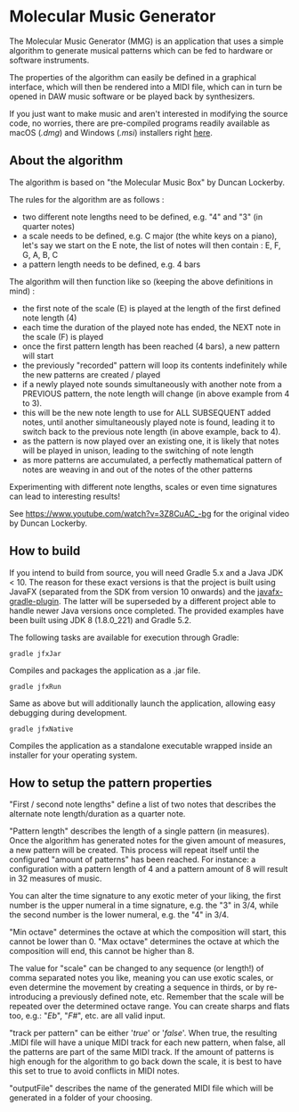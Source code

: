 Molecular Music Generator
=========================

The Molecular Music Generator (MMG) is an application that uses a simple algorithm to
generate musical patterns which can be fed to hardware or software instruments.

The properties of the algorithm can easily be defined in a graphical interface, which will then be rendered
into a MIDI file, which can in turn be opened in DAW music software or be played back by synthesizers.

If you just want to make music and aren't interested in modifying the source code, no worries, there are
pre-compiled programs readily available as macOS (_.dmg_) and Windows (_.msi_) installers right [here](https://github.com/igorski/molecular-music-generator/tree/master/dist).

About the algorithm
-------------------

The algorithm is based on "the Molecular Music Box" by Duncan Lockerby.

The rules for the algorithm are as follows :

 * two different note lengths need to be defined, e.g. "4" and "3" (in quarter notes)
 * a scale needs to be defined, e.g. C major (the white keys on a piano), let's say we start on the E note, the list of
   notes will then contain : E, F, G, A, B, C
 * a pattern length needs to be defined, e.g. 4 bars

The algorithm will then function like so (keeping the above definitions in mind) :

 * the first note of the scale (E) is played at the length of the first defined note length (4)
 * each time the duration of the played note has ended, the NEXT note in the scale (F) is played
 * once the first pattern length has been reached (4 bars), a new pattern will start
 * the previously "recorded" pattern will loop its contents indefinitely while the new patterns are created / played
 * if a newly played note sounds simultaneously with another note from a PREVIOUS pattern, the note length will
   change (in above example from 4 to 3).
 * this will be the new note length to use for ALL SUBSEQUENT added notes, until another simultaneously played
   note is found, leading it to switch back to the previous note length (in above example, back to 4).
 * as the pattern is now played over an existing one, it is likely that notes will be played in unison,
   leading to the switching of note length
 * as more patterns are accumulated, a perfectly mathematical pattern of notes are weaving in and out of
   the notes of the other patterns

Experimenting with different note lengths, scales or even time signatures can lead to interesting results!

See https://www.youtube.com/watch?v=3Z8CuAC_-bg for the original video by Duncan Lockerby.

How to build
------------

If you intend to build from source, you will need Gradle 5.x and a Java JDK < 10. The reason for these exact versions is
that the project is built using JavaFX (separated from the SDK from version 10 onwards) and the [javafx-gradle-plugin](https://github.com/FibreFoX/javafx-gradle-plugin). The latter will be superseded by a different project able to handle newer Java versions once completed. The provided examples have been built using JDK 8 (1.8.0_221) and Gradle 5.2.

The following tasks are available for execution through Gradle:

```
gradle jfxJar
```
Compiles and packages the application as a .jar file.

```
gradle jfxRun
```
Same as above but will additionally launch the application, allowing easy debugging during development.

```
gradle jfxNative
```
Compiles the application as a standalone executable wrapped inside an installer for your operating system.

How to setup the pattern properties
-----------------------------------

"First / second note lengths" define a list of two notes that describes the alternate note length/duration as a quarter note.

"Pattern length" describes the length of a single pattern (in measures). Once the algorithm has generated notes
for the given amount of measures, a new pattern will be created. This process will repeat itself until the configured "amount of patterns" has been reached. For instance: a configuration with a pattern length of 4 and a pattern amount of 8 will result in 32 measures of music.

You can alter the time signature to any exotic meter of your liking, the first number is the upper numeral in
a time signature, e.g. the "3" in 3/4, while the second number is the lower numeral, e.g. the "4" in 3/4.

"Min octave" determines the octave at which the composition will start, this cannot be lower than 0. "Max octave" determines the octave at which the composition will end, this cannot be higher than 8.

The value for "scale" can be changed to any sequence (or length!) of comma separated notes you like, meaning you can use exotic scales, or even determine the movement by creating a sequence in thirds, or by re-introducing a previously defined note, etc. Remember that the scale will be repeated over the determined octave range. You can create sharps and flats too, e.g.: "_Eb_", "_F#_", etc. are all valid input.

"track per pattern" can be either '_true_' or '_false_'. When true, the resulting .MIDI file will have a unique MIDI track for each new pattern, when false, all the patterns are part of the same MIDI track. If the amount of patterns is high enough for the algorithm to go back down the scale, it is best to have this set to true to avoid conflicts in MIDI notes.

"outputFile" describes the name of the generated MIDI file which will be generated in a folder of your choosing.
